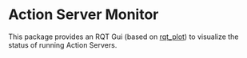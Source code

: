 # Action Server Monitor

This package provides an RQT Gui (based on [rqt_plot](https://github.com/ros-visualization/rqt_plot)) to visualize the status of running Action Servers.
